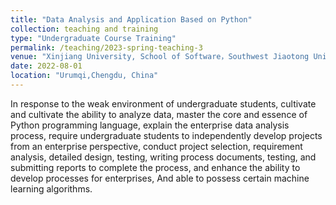 ```yaml
---
title: "Data Analysis and Application Based on Python"
collection: teaching and training
type: "Undergraduate Course Training"
permalink: /teaching/2023-spring-teaching-3
venue: "Xinjiang University, School of Software，Southwest Jiaotong University, Panzhihua College"
date: 2022-08-01
location: "Urumqi,Chengdu, China"
---
```

In response to the weak environment of undergraduate students, cultivate and cultivate the ability to analyze data, master the core and essence of Python programming language, explain the enterprise data analysis process, require undergraduate students to independently develop projects from an enterprise perspective, conduct project selection, requirement analysis, detailed design, testing, writing process documents, testing, and submitting reports to complete the process, and enhance the ability to develop processes for enterprises, And able to possess certain machine learning algorithms.
